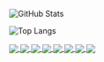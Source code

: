 ![GitHub Stats](https://github-readme-stats.vercel.app/api?username=Acronix98&custom_title=Acronix98's-GitHub-Stats&show_icons=true&card_width=805&title_color=ff1100&text_color=0018ef&border_color=ff6900&icon_color=ff6900&bg_color=000000&PAT_1)

![Top Langs](https://github-readme-stats.vercel.app/api/top-langs/?username=Acronix98&langs_count=10&layout=compact&card_width=755&title_color=ff1100&text_color=0018ef&border_color=ff6900&bg_color=000000&PAT_1)

<a href="https://github.com/Acronix98/NSML">
  <img align="center" src="https://github-readme-stats.vercel.app/api/pin/?username=Acronix98&repo=NSML&title_color=ff1100&text_color=0018ef&border_color=ff6900&icon_color=ff6900&bg_color=000000&PAT_1" />
</a>
<a href="https://github.com/Acronix98/Ultimate-Everything-Pack">
  <img align="center" src="https://github-readme-stats.vercel.app/api/pin/?username=Acronix98&repo=Ultimate-Everything-Pack&title_color=ff1100&text_color=0018ef&border_color=ff6900&icon_color=ff6900&bg_color=000000&PAT_1" />
</a>
<a href="https://github.com/Acronix98/The-Eternity-Mod">
  <img align="center" src="https://github-readme-stats.vercel.app/api/pin/?username=Acronix98&repo=The-Eternity-Mod&title_color=ff1100&text_color=0018ef&border_color=ff6900&icon_color=ff6900&bg_color=000000&PAT_1" />
</a>
<a href="https://github.com/Acronix98/The-Eternity-Craft">
  <img align="center" src="https://github-readme-stats.vercel.app/api/pin/?username=Acronix98&repo=The-Eternity-Craft&title_color=ff1100&text_color=0018ef&border_color=ff6900&icon_color=ff6900&bg_color=000000&PAT_1" />
</a>
<a href="https://github.com/Acronix98/Untamed">
  <img align="center" src="https://github-readme-stats.vercel.app/api/pin/?username=Acronix98&repo=Untamed&title_color=ff1100&text_color=0018ef&border_color=ff6900&icon_color=ff6900&bg_color=000000&PAT_1" />
</a>
<a href="https://github.com/Acronix98/Beyond">
  <img align="center" src="https://github-readme-stats.vercel.app/api/pin/?username=Acronix98&repo=Beyond&title_color=ff1100&text_color=0018ef&border_color=ff6900&icon_color=ff6900&bg_color=000000&PAT_1" />
</a>
<a href="https://github.com/Acronix98/Superstar">
  <img align="center" src="https://github-readme-stats.vercel.app/api/pin/?username=Acronix98&repo=Superstar&title_color=ff1100&text_color=0018ef&border_color=ff6900&icon_color=ff6900&bg_color=000000&PAT_1" />
</a>
<a href="https://github.com/Acronix98/Newer">
  <img align="center" src="https://github-readme-stats.vercel.app/api/pin/?username=Acronix98&repo=Newer&title_color=ff1100&text_color=0018ef&border_color=ff6900&icon_color=ff6900&bg_color=000000&PAT_1" />
</a>

